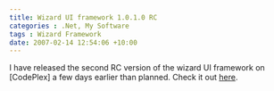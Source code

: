 ```yaml
---
title: Wizard UI framework 1.0.1.0 RC
categories : .Net, My Software
tags : Wizard Framework
date: 2007-02-14 12:54:06 +10:00
---
```


I have released the second RC version of the wizard UI framework on [CodePlex] a few days earlier than planned. Check it out [here][0].

[0]: http://www.codeplex.com/wizardframework/Release/ProjectReleases.aspx?ReleaseId=1795
